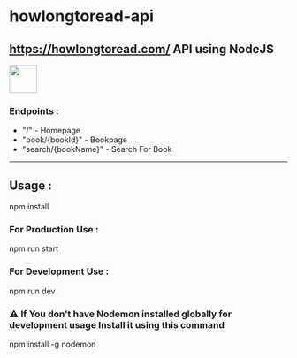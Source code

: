 # howlongtoread-api
## https://howlongtoread.com/ API using NodeJS
<img src="https://howlongtoread.com/img/hltr-logo.svg" style="width:50px; height:50px;" />

<h3>Endpoints : </h3>
<ul>
  <li>
    "/" - Homepage
  </li>
  <li>
    "book/{bookId}" - Bookpage
  </li>
  <li>
    "search/{bookName}" - Search For Book
  </li>
</ul>
<hr />
<h2>Usage : </h2>
 npm install
<h3>For Production Use : </h3>
  npm run start
<h3>For Development Use : </h3>
  npm run dev
<h3>⚠️ If You don't have Nodemon installed globally for development usage Install it using this command</h3>
  npm install -g nodemon

